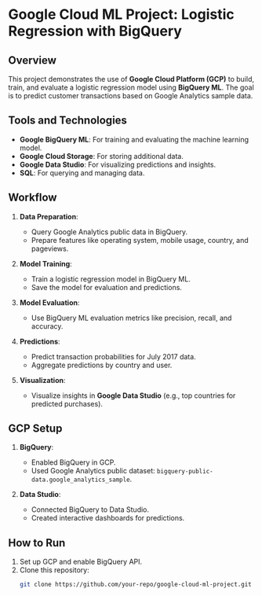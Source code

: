 # Google Cloud ML Project: Logistic Regression with BigQuery

## Overview
This project demonstrates the use of **Google Cloud Platform (GCP)** to build, train, and evaluate a logistic regression model using **BigQuery ML**. The goal is to predict customer transactions based on Google Analytics sample data.

## Tools and Technologies
- **Google BigQuery ML**: For training and evaluating the machine learning model.
- **Google Cloud Storage**: For storing additional data.
- **Google Data Studio**: For visualizing predictions and insights.
- **SQL**: For querying and managing data.

## Workflow
1. **Data Preparation**:
   - Query Google Analytics public data in BigQuery.
   - Prepare features like operating system, mobile usage, country, and pageviews.

2. **Model Training**:
   - Train a logistic regression model in BigQuery ML.
   - Save the model for evaluation and predictions.

3. **Model Evaluation**:
   - Use BigQuery ML evaluation metrics like precision, recall, and accuracy.

4. **Predictions**:
   - Predict transaction probabilities for July 2017 data.
   - Aggregate predictions by country and user.

5. **Visualization**:
   - Visualize insights in **Google Data Studio** (e.g., top countries for predicted purchases).

## GCP Setup
1. **BigQuery**:
   - Enabled BigQuery in GCP.
   - Used Google Analytics public dataset: `bigquery-public-data.google_analytics_sample`.

2. **Data Studio**:
   - Connected BigQuery to Data Studio.
   - Created interactive dashboards for predictions.

## How to Run
1. Set up GCP and enable BigQuery API.
2. Clone this repository:
   ```bash
   git clone https://github.com/your-repo/google-cloud-ml-project.git
